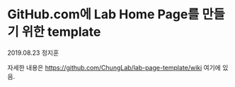 # GitHub.com에 Lab Home Page를 만들기 위한 template
2019.08.23 정지훈

자세한 내용은 https://github.com/ChungLab/lab-page-template/wiki 여기에 있음.
